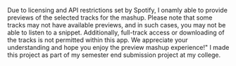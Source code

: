  Due to licensing and API restrictions set by Spotify, I  onamly able to provide previews of the selected tracks for the mashup. Please note that some tracks may not have available previews, and in such cases, you may not be able to listen to a snippet. Additionally, full-track access or downloading of the tracks is not permitted within this app. We appreciate your understanding and hope you enjoy the preview mashup experience!"
I made this project as part of my semester end submission project at my college.
